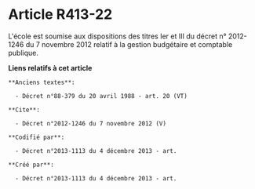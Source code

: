 # Article R413-22

L'école est soumise aux dispositions des titres Ier et III du décret n° 2012-1246 du 7 novembre 2012 relatif à la gestion
budgétaire et comptable publique.

**Liens relatifs à cet article**

	**Anciens textes**:

	  - Décret n°88-379 du 20 avril 1988 - art. 20 (VT)

	**Cite**:

	  - Décret n°2012-1246 du 7 novembre 2012 (V)

	**Codifié par**:

	  - Décret n°2013-1113 du 4 décembre 2013 - art.

	**Créé par**:

	  - Décret n°2013-1113 du 4 décembre 2013 - art.
